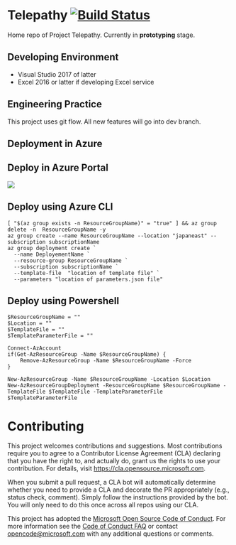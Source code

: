 # Telepathy [![Build Status](https://dev.azure.com/bc-telepathy/telepathy/_apis/build/status/Azure.Telepathy?branchName=dev)](https://dev.azure.com/bc-telepathy/telepathy/_build/latest?definitionId=3&branchName=dev)

Home repo of Project Telepathy. Currently in **prototyping** stage.

## Developing Environment

- Visual Studio 2017 of latter
- Excel 2016 or latter if developing Excel service

## Engineering Practice

This project uses git flow. All new features will go into dev branch.

## Deployment in Azure

## Deploy in Azure Portal

<a href="https://portal.azure.com/#create/Microsoft.Template/uri/https%3A%2F%2Fraw.githubusercontent.com%2FBabysbreathJJ%2FTelepathyDeploy%2Fmaster%2Fazuredeploy.json" target="_blank">
    <img src="http://azuredeploy.net/deploybutton.png"/>
</a>

## Deploy using Azure CLI

```shell
[ "$(az group exists -n ResourceGroupName)" = "true" ] && az group delete -n  ResourceGroupName -y
az group create --name ResourceGroupName --location "japaneast" --subscription subscriptionName
az group deployment create `
  --name DeployementName `
  --resource-group ResourceGroupName `
  --subscription subscriptionName `
  --template-file  "location of template file" `
  --parameters "location of parameters.json file"
```

## Deploy using Powershell

```shell
$ResourceGroupName = ""
$Location = ""
$TemplateFile = ""
$TemplateParameterFile = ""

Connect-AzAccount
if(Get-AzResourceGroup -Name $ResourceGroupName) {
    Remove-AzResourceGroup -Name $ResourceGroupName -Force
}

New-AzResourceGroup -Name $ResourceGroupName -Location $Location
New-AzResourceGroupDeployment -ResourceGroupName $ResourceGroupName -TemplateFile $TemplateFile -TemplateParameterFile $TemplateParameterFile
```

# Contributing

This project welcomes contributions and suggestions.  Most contributions require you to agree to a
Contributor License Agreement (CLA) declaring that you have the right to, and actually do, grant us
the rights to use your contribution. For details, visit https://cla.opensource.microsoft.com.

When you submit a pull request, a CLA bot will automatically determine whether you need to provide
a CLA and decorate the PR appropriately (e.g., status check, comment). Simply follow the instructions
provided by the bot. You will only need to do this once across all repos using our CLA.

This project has adopted the [Microsoft Open Source Code of Conduct](https://opensource.microsoft.com/codeofconduct/).
For more information see the [Code of Conduct FAQ](https://opensource.microsoft.com/codeofconduct/faq/) or
contact [opencode@microsoft.com](mailto:opencode@microsoft.com) with any additional questions or comments.
